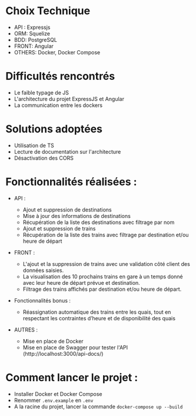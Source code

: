 # Choix Technique

- API : Expressjs
- ORM: Squelize
- BDD: PostgreSQL
- FRONT: Angular
- OTHERS: Docker, Docker Compose

# Difficultés rencontrés

- Le faible typage de JS
- L'architecture du projet ExpressJS et Angular
- La communication entre les dockers

# Solutions adoptées

- Utilisation de TS
- Lecture de documentation sur l'architecture
- Désactivation des CORS

# Fonctionnalités réalisées :

- API :
    - Ajout et suppression de destinations
    - Mise à jour des informations de destinations
    - Récupération de la liste des destinations avec filtrage par nom
    - Ajout et suppression de trains
    - Récupération de la liste des trains avec filtrage par destination et/ou heure de départ

- FRONT : 
    - L'ajout et la suppression de trains avec une validation côté client des données saisies.
    - La visualisation des 10 prochains trains en gare à un temps donné avec leur heure de départ prévue et destination.
    - Filtrage des trains affichés par destination et/ou heure de départ.

- Fonctionnalités bonus :
    - Réassignation automatique des trains entre les quais, tout en respectant les contraintes d’heure et de disponibilité des quais

- AUTRES :
    - Mise en place de Docker
    - Mise en place de Swagger pour tester l'API (http://localhost:3000/api-docs/)

# Comment lancer le projet :

- Installer Docker et Docker Compose
- Renommer `.env.example` en `.env`
- A la racine du projet, lancer la commande `docker-compose up --build`